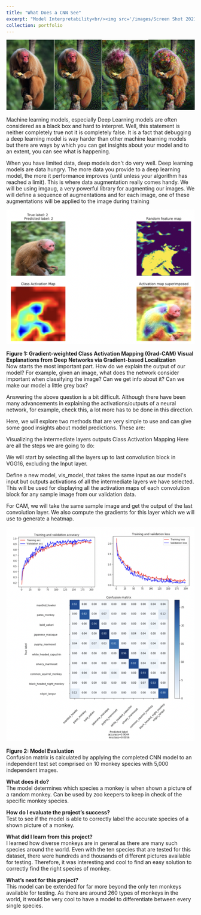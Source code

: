 ```yaml
---
title: "What Does a CNN See"
excerpt: "Model Interpretability<br/><img src='/images/Screen Shot 2021-10-29 at 2.10.08 PM.png'>"
collection: portfolio
---
```


<img src='/images/Screen Shot 2021-10-29 at 2.10.08 PM.png'><br/>

Machine learning models, especially Deep Learning models are often considered as a black box and hard to interpret. Well, this statement is neither completely true not it is completely false. It is a fact that debugging a deep learning model is way harder than other machine learning models but there are ways by which you can get insights about your model and to an extent, you can see what is happening.
<br/>

When you have limited data, deep models don't do very well. Deep learning models are data hungry. The more data you provide to a deep learning model, the more it performance improves (until unless your algorithm has reached a limit). This is where data augmentation really comes handy. We will be using imgaug, a very powerful library for augmenting our images. We will define a sequence of augmentations and for each image, one of these augmentations will be applied to the image during training
<br/>

<img src='/images/Screen Shot 2021-10-29 at 2.12.19 PM.png'>
<br/>

**Figure 1: Gradient-weighted Class Activation Mapping (Grad-CAM) Visual Explanations from Deep Networks via Gradient-based Localization**
<br/>
Now starts the most important part. How do we explain the output of our model? For example, given an image, what does the network consider important when classifying the image? Can we get info about it? Can we make our model a little grey box? 
<br/>

Answering the above question is a bit difficult. Although there have been many advancements in explaining the activations/outputs of a neural network, for example, check this, a lot more has to be done in this direction.
<br/>

Here, we will explore two methods that are very simple to use and can give some good insights about model predictions. These are:
<br/>

Visualizing the intermediate layers outputs
Class Activation Mapping
Here are all the steps we are going to do:
<br/>

We will start by selecting all the layers up to last convolution block in VGG16, excluding the Input layer.
<br/>

Define a new model, vis_model, that takes the same input as our model's input but outputs activations of all the intermediate layers we have selected. This will be used for displaying all the activation maps of each convolution block for any sample image from our validation data. 
<br/>

For CAM, we will take the same sample image and get the output of the last convolution layer. We also compute the gradients for this layer which we will use to generate a heatmap. 
<br/>

<img src='/images/Screen Shot 2021-10-29 at 2.26.12 PM.png'>
<br/>

**Figure 2: Model Evaluation**
<br/>
Confusion matrix is calculated by applying the completed CNN model to an independent test set comprised on 10 monkey species with 5,000 independent images.
<br/>

**What does it do?**
<br/>
The model determines which species a monkey is when shown a picture of a random monkey. Can be used by zoo keepers to keep in check of the specific monkey species.
<br/>

**How do I evaluate the project’s success?**
<br/>
Test to see if the model is able to correctly label the accurate species of a shown picture of a monkey. 
<br/>

**What did I learn from this project?**
<br/>
I learned how diverse monkeys are in general as there are many such species around the world. Even with the ten species that are tested for this dataset, there were hundreds and thousands of different pictures available for testing. Therefore, it was interesting and cool to find an easy solution to correctly find the right species of monkey.
<br/>

**What’s next for this project?**
<br/>
This model can be extended for far more beyond the only ten monkeys available for testing. As there are around 260 types of monkeys in the world, it would be very cool to have a model to differentiate between every single species.
<br/>
